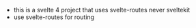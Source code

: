 - this is a svelte 4 project that uses svelte-routes never sveltekit
- use svelte-routes for routing